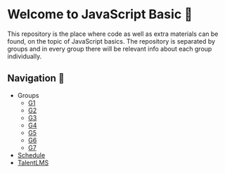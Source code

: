 # Welcome to JavaScript Basic 🚀

This repository is the place where code as well as extra materials can be found, on the topic of JavaScript basics. The repository is separated by groups and in every group there will be relevant info about each group individually. 

## Navigation 🧭

* Groups
  * [G1](/G1/)
  * [G2](/G2/)
  * [G3](/G3/)
  * [G4](/G4/)
  * [G5](/G5/)
  * [G6](/G6/)
  * [G7](/G7/)
* [Schedule]()
* [TalentLMS]()

